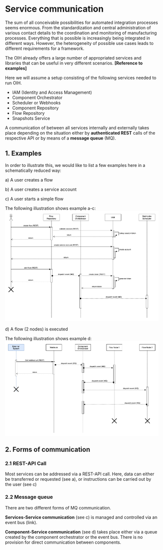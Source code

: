 # Service communication

The sum of all conceivable possibilities for automated integration processes seems enormous. From the standardization and central administration of various contact details to the coordination and monitoring of manufacturing processes. Everything that is possible is increasingly being integrated in different ways. However, the heterogeneity of possible use cases leads to different requirements for a framework.

The OIH already offers a large number of appropriated services and libraries that can be useful in very different scenarios. **[Reference to examples]**

Here we will assume a setup consisting of the following services needed to run OIH.

- IAM (Identity and Access Management)
- Component Orchestrator
- Scheduler or Webhooks
- Component Repository
- Flow Repository
- Snapshots Service

A communication of between all services internally and externally takes place depending on the situation either by **authenticated REST** calls ​​of the respective API or by means of a **message queue** (MQ).

## 1. Examples

In order to illustrate this, we would like to list a few examples here in a schematically reduced way:

a) A user creates a flow

b) A user creates a service account

c) A user starts a simple flow

The following illustration shows example a-c:
![Connector](../../assets/images/communication.example.a-c.png)

d) A flow (2 nodes) is executed

The following illustration shows example d:
![Connector](../../assets/images/communication.example.png)


## 2. Forms of communication

### 2.1 REST-API Call

Most services can be addressed via a REST-API call. Here, data can either be transferred or requested (see a), or instructions can be carried out by the user (see c)

### 2.2 Message queue
There are two different forms of MQ communication. 

**Services-Service communication** (see c) is managed and controlled via an event bus (link). 

**Component-Service communication** (see d) takes place either via a queue created by the component orchestrator or the event bus. There is no provision for direct communication between components. 